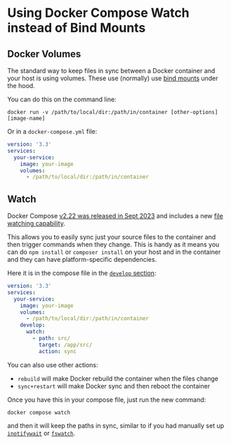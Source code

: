 # Using Docker Compose Watch instead of Bind Mounts

## Docker Volumes

The standard way to keep files in sync between a Docker container and your host is using
volumes. These use (normally) use [bind mounts](https://docs.docker.com/storage/bind-mounts/) under the hood.

You can do this on the command line:

```
docker run -v /path/to/local/dir:/path/in/container [other-options] [image-name]
```

Or in a `docker-compose.yml` file:

```yaml
version: '3.3'
services:
  your-service:
    image: your-image
    volumes:
      - /path/to/local/dir:/path/in/container
```

## Watch

Docker Compose [v2.22 was released in Sept 2023](https://github.com/docker/compose/releases/tag/v2.22.0) and includes a new
[file watching capability](https://docs.docker.com/compose/file-watch/).

This allows you to easily sync just your source files to the container and then trigger commands when they change.
This is handy as it means you can do `npm install` or `composer install` on your host and in the container and
they can have platform-specific dependencies.

Here it is in the compose file in the [`develop` section](https://docs.docker.com/compose/compose-file/develop/):

```yaml
version: '3.3'
services:
  your-service:
    image: your-image
    volumes:
      - /path/to/local/dir:/path/in/container
    develop:
      watch:
        - path: src/
          target: /app/src/
          action: sync
```

You can also use other actions:

- `rebuild` will make Docker rebuild the container when the files change
- `sync+restart` will make Docker sync and then reboot the container

Once you have this in your compose file, just run the new command:

```
docker compose watch
```

and then it will keep the paths in sync, similar to if you had manually set up
[`inotifywait`](https://linux.die.net/man/1/inotifywait) or [`fswatch`](https://github.com/emcrisostomo/fswatch).
